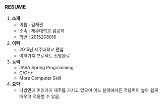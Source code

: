 ### RESUME
1. **소개**
	* 이름 : 김재관
	* 소속 : 제주대학교 컴공과
	* 학번 : 2015208016
2. **이력**
	* 2015년 제주대학교 편입
	* 여러가지 프로젝트 진행완료
3. **능력**
	* JAVA Spring Programming
	* C/C++
	* More Computer Skill
4. **요약**
	* 다방면에 여러가지 재주를 가지고 있으며 어느 분야에서든 적응력이 높아 쉽게 배우고 적용할 수 있음.

